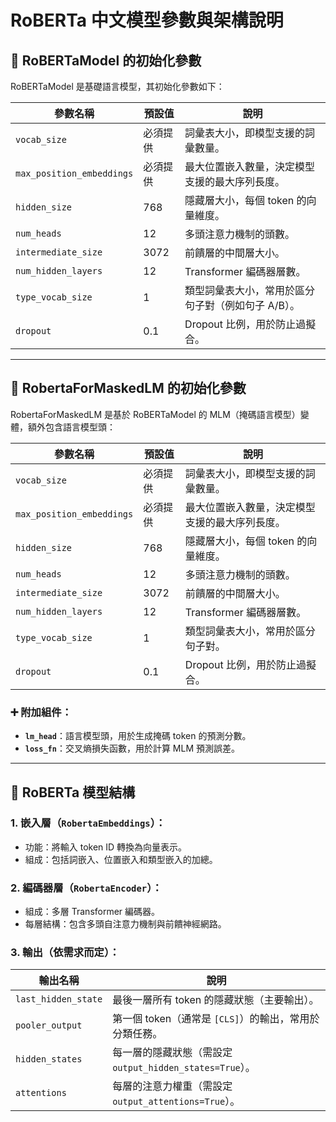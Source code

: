 # RoBERTa 中文模型參數與架構說明

## 🔧 RoBERTaModel 的初始化參數

RoBERTaModel 是基礎語言模型，其初始化參數如下：

| 參數名稱               | 預設值    | 說明                                                         |
|------------------------|-----------|--------------------------------------------------------------|
| `vocab_size`           | 必須提供 | 詞彙表大小，即模型支援的詞彙數量。                          |
| `max_position_embeddings` | 必須提供 | 最大位置嵌入數量，決定模型支援的最大序列長度。             |
| `hidden_size`          | 768       | 隱藏層大小，每個 token 的向量維度。                         |
| `num_heads`            | 12        | 多頭注意力機制的頭數。                                       |
| `intermediate_size`    | 3072      | 前饋層的中間層大小。                                         |
| `num_hidden_layers`    | 12        | Transformer 編碼器層數。                                     |
| `type_vocab_size`      | 1         | 類型詞彙表大小，常用於區分句子對（例如句子 A/B）。         |
| `dropout`              | 0.1       | Dropout 比例，用於防止過擬合。                              |

---

## 🧠 RobertaForMaskedLM 的初始化參數

RobertaForMaskedLM 是基於 RoBERTaModel 的 MLM（掩碼語言模型）變體，額外包含語言模型頭：

| 參數名稱               | 預設值    | 說明                                                         |
|------------------------|-----------|--------------------------------------------------------------|
| `vocab_size`           | 必須提供 | 詞彙表大小，即模型支援的詞彙數量。                          |
| `max_position_embeddings` | 必須提供 | 最大位置嵌入數量，決定模型支援的最大序列長度。             |
| `hidden_size`          | 768       | 隱藏層大小，每個 token 的向量維度。                         |
| `num_heads`            | 12        | 多頭注意力機制的頭數。                                       |
| `intermediate_size`    | 3072      | 前饋層的中間層大小。                                         |
| `num_hidden_layers`    | 12        | Transformer 編碼器層數。                                     |
| `type_vocab_size`      | 1         | 類型詞彙表大小，常用於區分句子對。                          |
| `dropout`              | 0.1       | Dropout 比例，用於防止過擬合。                              |

### ➕ 附加組件：
- **`lm_head`**：語言模型頭，用於生成掩碼 token 的預測分數。
- **`loss_fn`**：交叉熵損失函數，用於計算 MLM 預測誤差。

---

## 🧱 RoBERTa 模型結構

### 1. 嵌入層（`RobertaEmbeddings`）：
- 功能：將輸入 token ID 轉換為向量表示。
- 組成：包括詞嵌入、位置嵌入和類型嵌入的加總。

### 2. 編碼器層（`RobertaEncoder`）：
- 組成：多層 Transformer 編碼器。
- 每層結構：包含多頭自注意力機制與前饋神經網路。

### 3. 輸出（依需求而定）：
| 輸出名稱            | 說明                                                         |
|---------------------|--------------------------------------------------------------|
| `last_hidden_state` | 最後一層所有 token 的隱藏狀態（主要輸出）。                  |
| `pooler_output`     | 第一個 token（通常是 `[CLS]`）的輸出，常用於分類任務。       |
| `hidden_states`     | 每一層的隱藏狀態（需設定 `output_hidden_states=True`）。     |
| `attentions`        | 每層的注意力權重（需設定 `output_attentions=True`）。        |


